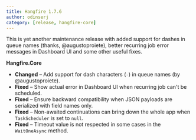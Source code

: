 ```yaml
---
title: Hangfire 1.7.6
author: odinserj
category: [release, hangfire-core]
---
```


This is yet another maintenance release with added support for dashes in queue names (thanks, @augustoproiete), better recurring job error messages in Dashboard UI and some other useful fixes.

**Hangfire.Core**

* **Changed** – Add support for dash characters (`-`) in queue names (by @augustoproiete).
* **Fixed** – Show actual error in Dashboard UI when recurring job can't be scheduled.
* **Fixed** – Ensure backward compatibility when JSON payloads are serialized with field names only.
* **Fixed** – Non-awaited continuations can bring down the whole app when `TaskScheduler` is set to `null`.
* **Fixed** – Timeout value is not respected in some cases in the `WaitOneAsync` method.
